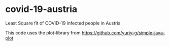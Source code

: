 # covid-19-austria
Least Square fit of COVID-19 infected people in Austria

This code uses the plot-library from https://github.com/yuriy-g/simple-java-plot
